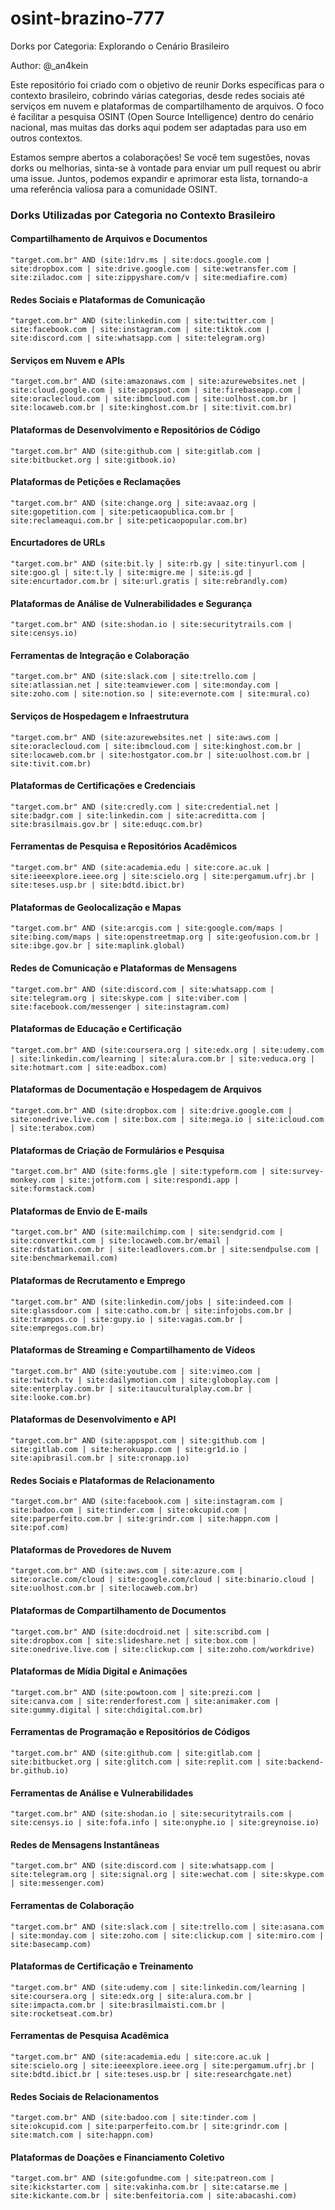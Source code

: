 # osint-brazino-777
Dorks por Categoria: Explorando o Cenário Brasileiro 

Author: @_an4kein

Este repositório foi criado com o objetivo de reunir Dorks específicas para o contexto brasileiro, cobrindo várias categorias, desde redes sociais até serviços em nuvem e plataformas de compartilhamento de arquivos. O foco é facilitar a pesquisa OSINT (Open Source Intelligence) dentro do cenário nacional, mas muitas das dorks aqui podem ser adaptadas para uso em outros contextos.

Estamos sempre abertos a colaborações! Se você tem sugestões, novas dorks ou melhorias, sinta-se à vontade para enviar um pull request ou abrir uma issue. Juntos, podemos expandir e aprimorar esta lista, tornando-a uma referência valiosa para a comunidade OSINT.

### Dorks Utilizadas por Categoria no Contexto Brasileiro

#### Compartilhamento de Arquivos e Documentos

```
"target.com.br" AND (site:1drv.ms | site:docs.google.com | site:dropbox.com | site:drive.google.com | site:wetransfer.com | site:ziladoc.com | site:zippyshare.com/v | site:mediafire.com)
```

#### Redes Sociais e Plataformas de Comunicação

```
"target.com.br" AND (site:linkedin.com | site:twitter.com | site:facebook.com | site:instagram.com | site:tiktok.com | site:discord.com | site:whatsapp.com | site:telegram.org)
```

#### Serviços em Nuvem e APIs

```
"target.com.br" AND (site:amazonaws.com | site:azurewebsites.net | site:cloud.google.com | site:appspot.com | site:firebaseapp.com | site:oraclecloud.com | site:ibmcloud.com | site:uolhost.com.br | site:locaweb.com.br | site:kinghost.com.br | site:tivit.com.br)
```

#### Plataformas de Desenvolvimento e Repositórios de Código

```
"target.com.br" AND (site:github.com | site:gitlab.com | site:bitbucket.org | site:gitbook.io)
```

#### Plataformas de Petições e Reclamações

```
"target.com.br" AND (site:change.org | site:avaaz.org | site:gopetition.com | site:peticaopublica.com.br | site:reclameaqui.com.br | site:peticaopopular.com.br)
```

#### Encurtadores de URLs

```
"target.com.br" AND (site:bit.ly | site:rb.gy | site:tinyurl.com | site:goo.gl | site:t.ly | site:migre.me | site:is.gd | site:encurtador.com.br | site:url.gratis | site:rebrandly.com)
```

#### Plataformas de Análise de Vulnerabilidades e Segurança

```
"target.com.br" AND (site:shodan.io | site:securitytrails.com | site:censys.io)
```

#### Ferramentas de Integração e Colaboração

```
"target.com.br" AND (site:slack.com | site:trello.com | site:atlassian.net | site:teamviewer.com | site:monday.com | site:zoho.com | site:notion.so | site:evernote.com | site:mural.co)
```

#### Serviços de Hospedagem e Infraestrutura

```
"target.com.br" AND (site:azurewebsites.net | site:aws.com | site:oraclecloud.com | site:ibmcloud.com | site:kinghost.com.br | site:locaweb.com.br | site:hostgator.com.br | site:uolhost.com.br | site:tivit.com.br)
```

#### Plataformas de Certificações e Credenciais

```
"target.com.br" AND (site:credly.com | site:credential.net | site:badgr.com | site:linkedin.com | site:acreditta.com | site:brasilmais.gov.br | site:eduqc.com.br)
```

#### Ferramentas de Pesquisa e Repositórios Acadêmicos

```
"target.com.br" AND (site:academia.edu | site:core.ac.uk | site:ieeexplore.ieee.org | site:scielo.org | site:pergamum.ufrj.br | site:teses.usp.br | site:bdtd.ibict.br)
```

#### Plataformas de Geolocalização e Mapas

```
"target.com.br" AND (site:arcgis.com | site:google.com/maps | site:bing.com/maps | site:openstreetmap.org | site:geofusion.com.br | site:ibge.gov.br | site:maplink.global)
```

#### Redes de Comunicação e Plataformas de Mensagens

```
"target.com.br" AND (site:discord.com | site:whatsapp.com | site:telegram.org | site:skype.com | site:viber.com | site:facebook.com/messenger | site:instagram.com)
```

#### Plataformas de Educação e Certificação

```
"target.com.br" AND (site:coursera.org | site:edx.org | site:udemy.com | site:linkedin.com/learning | site:alura.com.br | site:veduca.org | site:hotmart.com | site:eadbox.com)
```

#### Plataformas de Documentação e Hospedagem de Arquivos

```
"target.com.br" AND (site:dropbox.com | site:drive.google.com | site:onedrive.live.com | site:box.com | site:mega.io | site:icloud.com | site:terabox.com)
```

#### Plataformas de Criação de Formulários e Pesquisa

```
"target.com.br" AND (site:forms.gle | site:typeform.com | site:survey-monkey.com | site:jotform.com | site:respondi.app | site:formstack.com)
```

#### Plataformas de Envio de E-mails

```
"target.com.br" AND (site:mailchimp.com | site:sendgrid.com | site:convertkit.com | site:locaweb.com.br/email | site:rdstation.com.br | site:leadlovers.com.br | site:sendpulse.com | site:benchmarkemail.com)
```

#### Plataformas de Recrutamento e Emprego

```
"target.com.br" AND (site:linkedin.com/jobs | site:indeed.com | site:glassdoor.com | site:catho.com.br | site:infojobs.com.br | site:trampos.co | site:gupy.io | site:vagas.com.br | site:empregos.com.br)
```

#### Plataformas de Streaming e Compartilhamento de Vídeos

```
"target.com.br" AND (site:youtube.com | site:vimeo.com | site:twitch.tv | site:dailymotion.com | site:globoplay.com | site:enterplay.com.br | site:itauculturalplay.com.br | site:looke.com.br)
```

#### Plataformas de Desenvolvimento e API

```
"target.com.br" AND (site:appspot.com | site:github.com | site:gitlab.com | site:herokuapp.com | site:gr1d.io | site:apibrasil.com.br | site:cronapp.io)
```

#### Redes Sociais e Plataformas de Relacionamento

```
"target.com.br" AND (site:facebook.com | site:instagram.com | site:badoo.com | site:tinder.com | site:okcupid.com | site:parperfeito.com.br | site:grindr.com | site:happn.com | site:pof.com)
```

#### Plataformas de Provedores de Nuvem

```
"target.com.br" AND (site:aws.com | site:azure.com | site:oracle.com/cloud | site:google.com/cloud | site:binario.cloud | site:uolhost.com.br | site:locaweb.com.br)
```

#### Plataformas de Compartilhamento de Documentos

```
"target.com.br" AND (site:docdroid.net | site:scribd.com | site:dropbox.com | site:slideshare.net | site:box.com | site:onedrive.live.com | site:clickup.com | site:zoho.com/workdrive)
```

#### Plataformas de Mídia Digital e Animações

```
"target.com.br" AND (site:powtoon.com | site:prezi.com | site:canva.com | site:renderforest.com | site:animaker.com | site:gummy.digital | site:chdigital.com.br)
```

#### Ferramentas de Programação e Repositórios de Códigos

```
"target.com.br" AND (site:github.com | site:gitlab.com | site:bitbucket.org | site:glitch.com | site:replit.com | site:backend-br.github.io)
```

#### Ferramentas de Análise e Vulnerabilidades

```
"target.com.br" AND (site:shodan.io | site:securitytrails.com | site:censys.io | site:fofa.info | site:onyphe.io | site:greynoise.io)
```

#### Redes de Mensagens Instantâneas

```
"target.com.br" AND (site:discord.com | site:whatsapp.com | site:telegram.org | site:signal.org | site:wechat.com | site:skype.com | site:messenger.com)
```

#### Ferramentas de Colaboração

```
"target.com.br" AND (site:slack.com | site:trello.com | site:asana.com | site:monday.com | site:zoho.com | site:clickup.com | site:miro.com | site:basecamp.com)
```

#### Plataformas de Certificação e Treinamento

```
"target.com.br" AND (site:udemy.com | site:linkedin.com/learning | site:coursera.org | site:edx.org | site:alura.com.br | site:impacta.com.br | site:brasilmaisti.com.br | site:rocketseat.com.br)
```

#### Ferramentas de Pesquisa Acadêmica

```
"target.com.br" AND (site:academia.edu | site:core.ac.uk | site:scielo.org | site:ieeexplore.ieee.org | site:pergamum.ufrj.br | site:bdtd.ibict.br | site:teses.usp.br | site:researchgate.net)
```

#### Redes Sociais de Relacionamentos

```
"target.com.br" AND (site:badoo.com | site:tinder.com | site:okcupid.com | site:parperfeito.com.br | site:grindr.com | site:match.com | site:happn.com)
```

#### Plataformas de Doações e Financiamento Coletivo

```
"target.com.br" AND (site:gofundme.com | site:patreon.com | site:kickstarter.com | site:vakinha.com.br | site:catarse.me | site:kickante.com.br | site:benfeitoria.com | site:abacashi.com)
```
